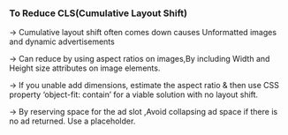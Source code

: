 ### To Reduce CLS(Cumulative Layout Shift)

-> Cumulative layout shift often comes down causes Unformatted images and dynamic
   advertisements

-> Can reduce by using aspect ratios on images,By including Width and Height
   size attributes on image elements.

-> If you unable add dimensions, estimate the aspect ratio & then use CSS property
    ‘object-fit: contain’ for a viable solution with no layout shift.

->  By reserving space for the ad slot ,Avoid collapsing ad space if there is no
    ad returned. Use a placeholder.

